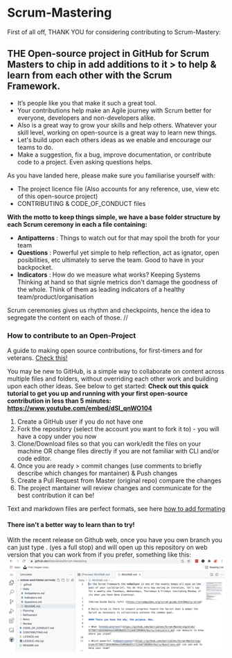 # Scrum-Mastering

First of all off, THANK YOU for considering contributing to Scrum-Mastery:

## THE Open-source project in GitHub for Scrum Masters to chip in add additions to it > to help &amp; learn from each other with the Scrum Framework.

- It’s people like you that make it such a great tool.
- Your contributions help make an Agile journey with Scrum better for everyone, developers and non-developers alike.
- Also is a great way to grow your skills and help others. Whatever your skill level, working on open-source is a great way to learn new things.
- Let's build upon each others ideas as we enable and encourage our teams to do.
- Make a suggestion, fix a bug, improve documentation, or contribute code to a project. Even asking questions helps.

As you have landed here, please make sure you familiarise yourself with:
- The project licence file (Also accounts for any reference, use, view etc of this open-source project)
- CONTRIBUTING & CODE_OF_CONDUCT files

**With the motto to keep things simple, we have a base folder structure by each Scrum ceremony in each a file containing:**
- **Antipatterns** : Things to watch out for that may spoil the broth for your team
- **Questions** : Powerful yet simple to help reflection, act as ignator, open posibilities, etc ultimately to serve the team. Good to have in your backpocket.
- **Indicators** : How do we measure what works? Keeping Systems Thinking at hand so that signle metrics don't damage the goodness of the whole. Think of them as leading indicators of a healthy team/product/organisation

Scrum ceremonies gives us rhythm and checkpoints, hence the idea to segregate the content on each of those.
//

### How to contribute to an Open-Project
A guide to making open source contributions, for first-timers and for veterans. [Check this!](https://opensource.guide/how-to-contribute/)

You may be new to GitHub, is a simple way to collaborate on content across multiple files and folders, without overriding each other work and building upon each other ideas. See below to get started:
**Check out this quick tutorial to get you up and running with your first open-source contribution in less than 5 minutes: https://www.youtube.com/embed/dSl_qnWO104**
1. Create a GitHub user if you do not have one
2. Fork the repository (select the account you want to fork it to) - you will have a copy under you now
3. Clone/Download files so that you can work/edit the files on your machine OR change files directly if you are not familiar with CLI and/or code editor.
4. Once you are ready > commit changes (use comments to briefly describe which changes for mantainer) & Push changes
5. Create a Pull Request from Master (original repo) compare the changes
6. The project mantainer will review changes and communicate for the best contribution it can be!

Text and markdown files are perfect formats, see here [how to add formating](https://guides.github.com/features/mastering-markdown/)

#### There isn't a better way to learn than to try!

With the recent release on Github web, once you have you own branch you can just type . (yes a full stop) and will open up this repository on web version that you can work from if you prefer, something like this:
![Sample](https://github.com/GarciaInes/Scrum-Mastering/blob/main/Sample%20Github%20Web.png)

